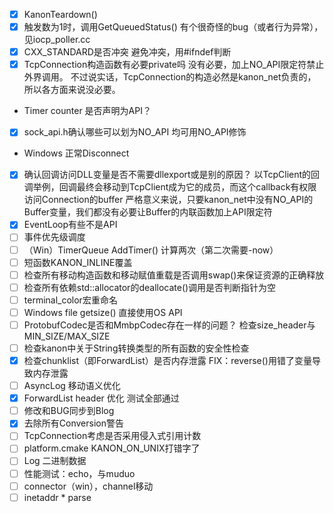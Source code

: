 * [x] KanonTeardown()
* [x] 触发数为1时，调用GetQueuedStatus()
有个很奇怪的bug（或者行为异常），见iocp_poller.cc
* [x] CXX_STANDARD是否冲突
避免冲突，用#ifndef判断
* [x] TcpConnection构造函数有必要private吗
没有必要，加上NO_API限定符禁止外界调用。
不过说实话，TcpConnection的构造必然是kanon_net负责的，所以各方面来说没必要。
* Timer counter 是否声明为API？
* [x] sock_api.h确认哪些可以划为NO_API
均可用NO_API修饰
* Windows 正常Disconnect
* [x] 确认回调访问DLL变量是否不需要dllexport或是别的原因？
以TcpClient的回调举例，回调最终会移动到TcpClient成为它的成员，而这个callback有权限访问Connection的buffer
严格意义来说，只要kanon_net中没有NO_API的Buffer变量，我们都没有必要让Buffer的内联函数加上API限定符
* [x] EventLoop有些不是API
* [ ] 事件优先级调度
* [ ] （Win）TimerQueue AddTimer() 计算两次（第二次需要-now）
* [ ] 短函数KANON_INLINE覆盖
* [ ] 检查所有移动构造函数和移动赋值重载是否调用swap()来保证资源的正确释放
* [ ] 检查所有依赖std::allocator的deallocate()调用是否判断指针为空
* [ ] terminal_color宏重命名
* [ ] Windows file getsize()  直接使用OS API
* [ ] ProtobufCodec是否和MmbpCodec存在一样的问题？
检查size_header与MIN_SIZE/MAX_SIZE
* [ ] 检查kanon中关于String转换类型的所有函数的安全性检查
* [x] 检查chunklist（即ForwardList）是否内存泄露
FIX：reverse()用错了变量导致内存泄露
* [ ] AsyncLog 移动语义优化
* [x] ForwardList header 优化
测试全部通过
* [ ] 修改和BUG同步到Blog
* [x] 去除所有Conversion警告
* [ ] TcpConnection考虑是否采用侵入式引用计数
* [ ] platform.cmake KANON_ON_UNIX打错字了
* [ ] Log 二进制数据
* [ ] 性能测试：echo，与muduo
* [ ] connector（win），channel移动
* [ ] inetaddr * parse